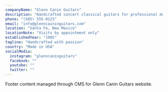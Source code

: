 ```yaml
---
companyName: "Glenn Canin Guitars"
description: "Handcrafted concert classical guitars for professional musicians worldwide. Each instrument is meticulously crafted to inspire musical excellence."
phone: "(505) 555-0123"
email: "info@glenncaininguitars.com"
location: "Santa Fe, New Mexico"
locationNote: "Visits by appointment only"
establishedYear: "1985"
tagline: "Handcrafted with passion"
country: "Made in USA"
socialMedia:
  instagram: "glenncaninguitars"
  facebook: ""
  youtube: ""
  twitter: ""
---
```


Footer content managed through CMS for Glenn Canin Guitars website.